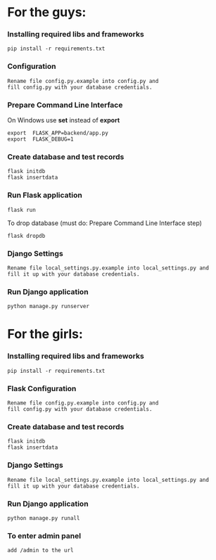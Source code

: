 # For the guys:

### Installing required libs and frameworks
```
pip install -r requirements.txt
```
### Configuration
```
Rename file config.py.example into config.py and 
fill config.py with your database credentials.
```
### Prepare Command Line Interface
On Windows use **set** instead of **export**
```
export  FLASK_APP=backend/app.py
export  FLASK_DEBUG=1
```
### Create database and test records  
```
flask initdb
flask insertdata 
```

### Run Flask application
```
flask run 
```

To drop database (must do: Prepare Command Line Interface step)
```
flask dropdb 
```

### Django Settings
```
Rename file local_settings.py.example into local_settings.py and
fill it up with your database credentials.
```

### Run Django application
```
python manage.py runserver
```

#
# For the girls:

### Installing required libs and frameworks
```
pip install -r requirements.txt
```
### Flask Configuration
```
Rename file config.py.example into config.py and
fill config.py with your database credentials.
```

### Create database and test records
```
flask initdb
flask insertdata
```

### Django Settings
```
Rename file local_settings.py.example into local_settings.py and
fill it up with your database credentials.
```

### Run Django application
```
python manage.py runall
```

### To enter admin panel
```
add /admin to the url
```
